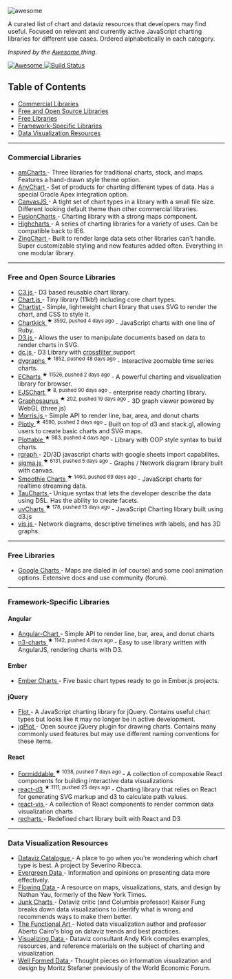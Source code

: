 <p>
 <img alt="awesome" src="https://cdn.rawgit.com/zingchart/awesome-charting/media/assets/awesome-charting.svg"/>
</p>
<p>
 A curated list of chart and dataviz resources that developers may find useful. Focused on relevant and currently active JavaScript charting libraries for different use cases. Ordered alphabetically in each category.
</p>
<p>
 <em>
  Inspired by the
  <a href="https://github.com/sindresorhus/awesome">
   Awesome
  </a>
  thing.
 </em>
</p>
<p>
 <a href="https://github.com/sindresorhus/awesome">
  <img alt="Awesome" src="https://cdn.rawgit.com/sindresorhus/awesome/d7305f38d29fed78fa85652e3a63e154dd8e8829/media/badge.svg"/>
 </a>
 <a href="https://travis-ci.org/zingchart/awesome-charting">
  <img alt="Build Status" src="https://travis-ci.org/zingchart/awesome-charting.svg?branch=master"/>
 </a>
</p>
<h2>
 Table of Contents
</h2>
<ul>
 <li>
  <a href="#commercial-libraries">
   Commercial Libraries
  </a>
 </li>
 <li>
  <a href="#free-and-open-source-libraries">
   Free and Open Source Libraries
  </a>
 </li>
 <li>
  <a href="#free-libraries">
   Free Libraries
  </a>
 </li>
 <li>
  <a href="#framework-specific-libraries">
   Framework-Specific Libraries
  </a>
 </li>
 <li>
  <a href="#data-visualization-resources">
   Data Visualization Resources
  </a>
 </li>
</ul>
<hr/>
<h3>
 Commercial Libraries
</h3>
<ul>
 <li>
  <a href="https://www.amcharts.com/">
   amCharts
  </a>
  - Three libraries for traditional charts, stock, and maps. Features a hand-drawn style theme option.
 </li>
 <li>
  <a href="http://www.anychart.com/">
   AnyChart
  </a>
  - Set of products for charting different types of data. Has a special Oracle Apex integration option.
 </li>
 <li>
  <a href="http://canvasjs.com/">
   CanvasJS
  </a>
  - A tight set of chart types in a library with a small file size. Different looking default theme than other commercial libraries.
 </li>
 <li>
  <a href="http://www.fusioncharts.com/">
   FusionCharts
  </a>
  - Charting library with a strong maps component.
 </li>
 <li>
  <a href="http://www.highcharts.com/">
   Highcharts
  </a>
  - A series of charting libraries for a variety of uses. Can be compatible back to IE6.
 </li>
 <li>
  <a href="http://www.zingchart.com">
   ZingChart
  </a>
  - Built to render large data sets other libraries can't handle. Super customizable styling and new features added often. Everything in one modular library.
 </li>
</ul>
<hr/>
<h3>
 Free and Open Source Libraries
</h3>
<ul>
 <li>
  <a href="http://c3js.org/">
   C3.js
  </a>
  - D3 based reusable chart library.
 </li>
 <li>
  <a href="http://www.chartjs.org/">
   Chart.js
  </a>
  - Tiny library (11kb!) including core chart types.
 </li>
 <li>
  <a href="https://gionkunz.github.io/chartist-js/">
   Chartist
  </a>
  - Simple, lightweight chart library that uses SVG to render the chart, and CSS to style it.
 </li>
 <li>
  <a href="https://github.com/ankane/chartkick">
   Chartkick
  </a>
  <sup>
   &#9733 3592, pushed 4 days ago
  </sup>
  - JavaScript charts with one line of Ruby.
 </li>
 <li>
  <a href="https://d3js.org/">
   D3.js
  </a>
  - Allows the user to manipulate documents based on data to render charts in SVG.
 </li>
 <li>
  <a href="https://dc-js.github.io/dc.js/">
   dc.js
  </a>
  - D3 Library with
  <a href="http://square.github.io/crossfilter/">
   crossfilter
  </a>
  support
 </li>
 <li>
  <a href="https://github.com/danvk/dygraphs">
   dygraphs
  </a>
  <sup>
   &#9733 1852, pushed 48 days ago
  </sup>
  - Interactive zoomable time series charts.
 </li>
 <li>
  <a href="https://github.com/ecomfe/echarts">
   ECharts
  </a>
  <sup>
   &#9733 11526, pushed 2 days ago
  </sup>
  - A powerful charting and visualization library for browser.
 </li>
 <li>
  <a href="https://github.com/EmpriseCorporation/EJSCharts">
   EJSChart
  </a>
  <sup>
   &#9733 8, pushed 90 days ago
  </sup>
  - enterprise ready charting library.
 </li>
 <li>
  <a href="https://github.com/frewsxcv/graphosaurus">
   Graphosaurus
  </a>
  <sup>
   &#9733 202, pushed 19 days ago
  </sup>
  - 3D graph viewer powered by WebGL (three.js)
 </li>
 <li>
  <a href="http://morrisjs.github.io/morris.js">
   Morris.js
  </a>
  - Simple API to render line, bar, area, and donut charts
 </li>
 <li>
  <a href="https://github.com/plotly/plotly.js">
   Plotly
  </a>
  <sup>
   &#9733 4590, pushed 2 days ago
  </sup>
  - Built on top of d3 and stack.gl, allowing users to create basic charts and SVG maps.
 </li>
 <li>
  <a href="https://github.com/palantir/plottable">
   Plottable
  </a>
  <sup>
   &#9733 983, pushed 4 days ago
  </sup>
  - Library with OOP style syntax to build charts.
 </li>
 <li>
  <a href="http://www.rgraph.net/">
   rgraph
  </a>
  - 2D/3D javascript charts with google sheets import capabilites.
 </li>
 <li>
  <a href="https://github.com/jacomyal/sigma.js">
   sigma.js
  </a>
  <sup>
   &#9733 6131, pushed 5 days ago
  </sup>
  - Graphs / Network diagram library built with canvas.
 </li>
 <li>
  <a href="https://github.com/joewalnes/smoothie">
   Smoothie Charts
  </a>
  <sup>
   &#9733 1460, pushed 69 days ago
  </sup>
  - JavaScript charts for realtime streaming data.
 </li>
 <li>
  <a href="https://www.taucharts.com/">
   TauCharts
  </a>
  - Unique syntax that lets the developer describe the data using DSL. Has the ability to create facets.
 </li>
 <li>
  <a href="https://github.com/imaginea/uvCharts">
   uvCharts
  </a>
  <sup>
   &#9733 178, pushed 13 days ago
  </sup>
  - JavaScript Charting library built using d3.js
 </li>
 <li>
  <a href="http://visjs.org/">
   vis.js
  </a>
  - Network diagrams, descriptive timelines with labels, and has 3D graphs.
 </li>
</ul>
<hr/>
<h3>
 Free Libraries
</h3>
<ul>
 <li>
  <a href="https://developers.google.com/chart/">
   Google Charts
  </a>
  - Maps are dialed in (of course) and some cool animation options. Extensive docs and use community (forum).
 </li>
</ul>
<hr/>
<h3>
 Framework-Specific Libraries
</h3>
<h4>
 Angular
</h4>
<ul>
 <li>
  <a href="http://jtblin.github.io/angular-chart.js">
   Angular-Chart
  </a>
  - Simple API to render line, bar, area, and donut charts
 </li>
 <li>
  <a href="https://github.com/n3-charts/line-chart">
   n3-charts
  </a>
  <sup>
   &#9733 1142, pushed 4 days ago
  </sup>
  - Easy to use library written with AngularJS, rendering charts with D3.
 </li>
</ul>
<h4>
 Ember
</h4>
<ul>
 <li>
  <a href="http://addepar.github.io/ember-charts/#/overview">
   Ember Charts
  </a>
  - Five basic chart types ready to go in Ember.js projects.
 </li>
</ul>
<h4>
 jQuery
</h4>
<ul>
 <li>
  <a href="http://www.flotcharts.org/">
   Flot
  </a>
  - A JavaScript charting library for jQuery. Contains useful chart types but looks like it may no longer be in active development.
 </li>
 <li>
  <a href="http://www.jqplot.com">
   jqPlot
  </a>
  - Open source jQuery plugin for drawing charts. Contains many commonly used features but may use different naming conventions for these items.
 </li>
</ul>
<h4>
 React
</h4>
<ul>
 <li>
  <a href="https://github.com/FormidableLabs/victory">
   Formiddable
  </a>
  <sup>
   &#9733 1038, pushed 7 days ago
  </sup>
  - A collection of composable React components for building interactive data visualizations
 </li>
 <li>
  <a href="https://github.com/esbullington/react-d3">
   react-d3
  </a>
  <sup>
   &#9733 1111, pushed 25 days ago
  </sup>
  - Charting library that relies on React for generating SVG markup and d3 to calculate path values.
 </li>
 <li>
  <a href="https://github.com/uber-common/react-vis">
   react-vis
  </a>
  - A collection of React components to render common data visualization charts
 </li>
 <li>
  <a href="http://recharts.org">
   recharts
  </a>
  - Redefined chart library built with React and D3
 </li>
</ul>
<hr/>
<h3>
 Data Visualization Resources
</h3>
<ul>
 <li>
  <a href="http://datavizcatalogue.com">
   Dataviz Catalogue
  </a>
  - A place to go when you're wondering which chart type is best. A project by Severino Ribecca.
 </li>
 <li>
  <a href="http://stephanieevergreen.com">
   Evergreen Data
  </a>
  - Information and opinions on presenting data more effectively.
 </li>
 <li>
  <a href="http://flowingdata.com">
   Flowing Data
  </a>
  - A resource on maps, visualizations, stats, and design by Nathan Yau, formerly of the New York Times.
 </li>
 <li>
  <a href="http://junkcharts.typepad.com">
   Junk Charts
  </a>
  - Dataviz critic (and Columbia professor) Kaiser Fung breaks down data visualizations to identify what is wrong and recommends ways to make them better.
 </li>
 <li>
  <a href="http://www.thefunctionalart.com">
   The Functional Art
  </a>
  - Noted data visualization author and professor Aberto Cairo's blog on dataviz trends and best practices.
 </li>
 <li>
  <a href="http://www.visualisingdata.com">
   Visualizing Data
  </a>
  - Dataviz consultant Andy Kirk compiles examples, resources, and reference materials on the subject of charting and visualization.
 </li>
 <li>
  <a href="http://well-formed-data.net/archives/1210/little-boxes">
   Well Formed Data
  </a>
  - Thought pieces on information visualization and design by Moritz Stefaner previously of the World Economic Forum.
 </li>
</ul>
